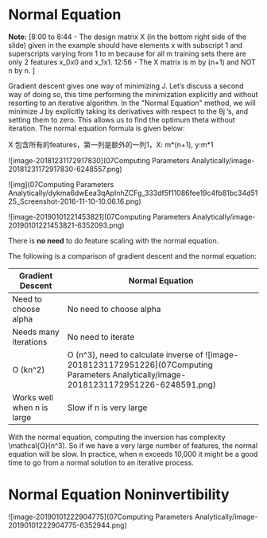 # Normal Equation

**Note:** [8:00 to 8:44 - The design matrix X (in the bottom right side of the slide) given in the example should have elements x with subscript 1 and superscripts varying from 1 to m because for all m training sets there are only 2 features x_0x0 and x_1x1. 12:56 - The X matrix is m by (n+1) and NOT n by n. ]

Gradient descent gives one way of minimizing J. Let’s discuss a second way of doing so, this time performing the minimization explicitly and without resorting to an iterative algorithm. In the "Normal Equation" method, we will minimize J by explicitly taking its derivatives with respect to the θj ’s, and setting them to zero. This allows us to find the optimum theta without iteration. The normal equation formula is given below:

X 包含所有的features，第一列是额外的一列1，X: m*(n+1), y:m*1

![image-20181231172917830](07Computing Parameters Analytically/image-20181231172917830-6248557.png)

![img](07Computing Parameters Analytically/dykma6dwEea3qApInhZCFg_333df5f11086fee19c4fb81bc34d5125_Screenshot-2016-11-10-10.06.16.png)

![image-20190101221453821](07Computing Parameters Analytically/image-20190101221453821-6352093.png)



There is **no need** to do feature scaling with the normal equation.

The following is a comparison of gradient descent and the normal equation:

| Gradient Descent           | Normal Equation                                              |
| -------------------------- | ------------------------------------------------------------ |
| Need to choose alpha       | No need to choose alpha                                      |
| Needs many iterations      | No need to iterate                                           |
| O (kn^2)                   | O (n^3), need to calculate inverse of ![image-20181231172951226](07Computing Parameters Analytically/image-20181231172951226-6248591.png) |
| Works well when n is large | Slow if n is very large                                      |

With the normal equation, computing the inversion has complexity \mathcal{O}(n^3). So if we have a very large number of features, the normal equation will be slow. In practice, when n exceeds 10,000 it might be a good time to go from a normal solution to an iterative process.



# Normal Equation Noninvertibility

![image-20190101222904775](07Computing Parameters Analytically/image-20190101222904775-6352944.png)

